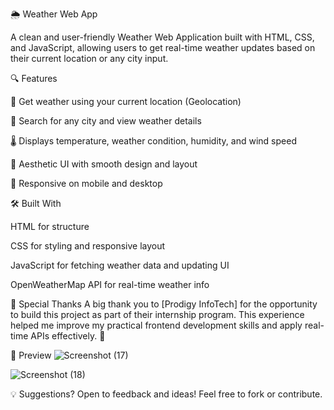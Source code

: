 🌦️ Weather Web App

A clean and user-friendly Weather Web Application built with HTML, CSS, and JavaScript, allowing users to get real-time weather updates based on their current location or any city input.


🔍 Features

📍 Get weather using your current location (Geolocation)

🔎 Search for any city and view weather details

🌡️ Displays temperature, weather condition, humidity, and wind speed

🌈 Aesthetic UI with smooth design and layout

📱 Responsive on mobile and desktop


🛠️ Built With

HTML for structure

CSS for styling and responsive layout

JavaScript for fetching weather data and updating UI

OpenWeatherMap API for real-time weather info


🙏 Special Thanks
A big thank you to [Prodigy InfoTech] for the opportunity to build this project as part of their internship program.
This experience helped me improve my practical frontend development skills and apply real-time APIs effectively. 💙

📸 Preview
![Screenshot (17)](https://github.com/user-attachments/assets/64e69323-61a4-4289-a288-8d1dabf980fe)

![Screenshot (18)](https://github.com/user-attachments/assets/0f244bfe-1781-4130-8092-b377a325f7c1)



💡 Suggestions?
Open to feedback and ideas! Feel free to fork or contribute.

